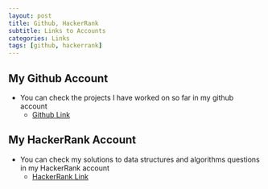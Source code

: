 ```yaml
---
layout: post
title: Github, HackerRank
subtitle: Links to Accounts
categories: Links
tags: [github, hackerrank]
---
```


## My Github Account 

* You can check the projects I have worked on so far in my github account 
  * [Github Link](https://github.com/onrdr)
  
  
  
## My HackerRank Account 

* You can check my solutions to data structures and algorithms questions in my HackerRank account
  * [HackerRank Link](https://www.hackerrank.com/onrdrmn)
 

